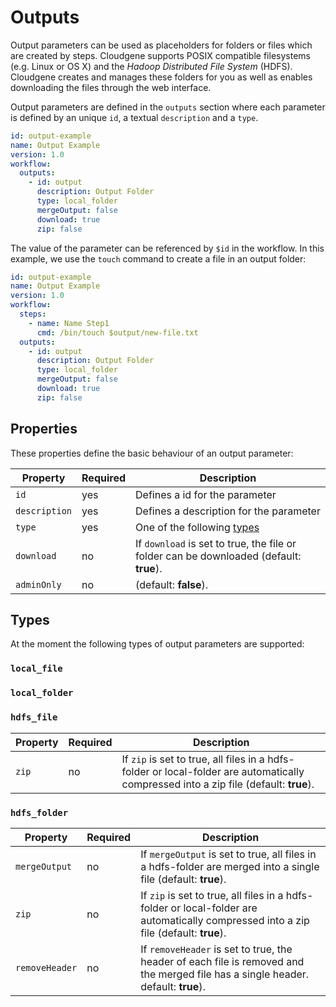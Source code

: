 # Outputs

Output parameters can be used as placeholders for folders or files which are created by steps. Cloudgene supports POSIX compatible filesystems (e.g. Linux or OS X) and the *Hadoop Distributed File System* (HDFS). Cloudgene creates and manages these folders for you as well as enables downloading the files through the web interface.

Output parameters are defined in the `outputs` section where each parameter is defined by an unique `id`, a textual `description` and a `type`.

```yaml hl_lines="6 7 8 9 10 11"
id: output-example
name: Output Example
version: 1.0
workflow:
  outputs:
    - id: output
      description: Output Folder
      type: local_folder
      mergeOutput: false
      download: true
      zip: false
```

The value of the parameter can be referenced by `$id` in the workflow. In this example, we use the `touch` command to create a file in an output folder:

```yaml hl_lines="7"
id: output-example
name: Output Example
version: 1.0
workflow:
  steps:
    - name: Name Step1
      cmd: /bin/touch $output/new-file.txt
  outputs:
    - id: output
      description: Output Folder
      type: local_folder
      mergeOutput: false
      download: true
      zip: false
```

## Properties

These properties define the basic behaviour of an output parameter:

| Property | Required | Description |
| ---- | --- | --- |
| `id` | yes | Defines a id for the parameter |
| `description` | yes | Defines a description for the parameter |
| `type` | yes | One of the following [types](/developers/outputs/#types) |
| `download` | no | If `download` is set to true, the file or folder can be downloaded (default: **true**). |
| `adminOnly` | no | (default: **false**). |

## Types

At the moment the following types of output parameters are supported:

### `local_file`

### `local_folder`

### `hdfs_file`

| Property | Required | Description |
| --- | --- | --- |
| `zip` | no | If `zip` is set to true, all files in a hdfs-folder or local-folder are automatically compressed into a zip file (default: **true**). |

### `hdfs_folder`

| Property            | Required | Description |
| ------------------- | --- | --- |
| `mergeOutput`       | no | If `mergeOutput` is set to true, all files in a hdfs-folder are merged into a single file (default: **true**). |
| `zip`               | no | If `zip` is set to true, all files in a hdfs-folder or local-folder are automatically compressed into a zip file (default: **true**). |
| `removeHeader`      | no | If `removeHeader` is set to true, the header of each file is removed and the merged file has a single header. default: **true**). |
